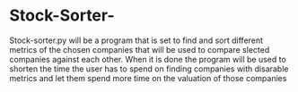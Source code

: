 # Stock-Sorter-
Stock-sorter.py will be a program that is set to find and sort different metrics of the chosen companies that will be used to compare slected companies against each other. When it is done the program will be used to shorten the time the user has to spend on finding companies with disarable metrics and let them spend more time on the valuation of those companies
